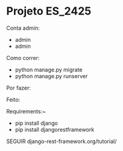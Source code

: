 # Projeto ES_2425

Conta admin:
- admin
- admin

Como correr:
- python manage.py migrate
- python manage.py runserver

Por fazer:

Feito:

Requirements:~
- pip install django
- pip install djangorestframework



SEGUIR django-rest-framework.org/tutorial/